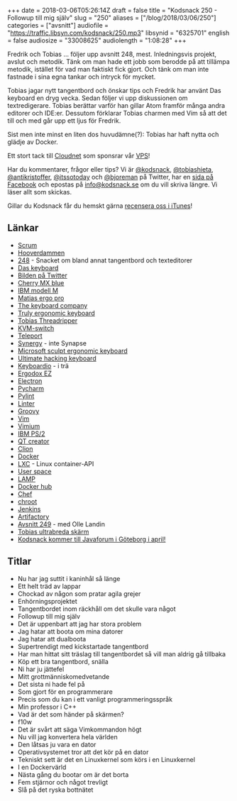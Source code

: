 +++
date = 2018-03-06T05:26:14Z
draft = false
title = "Kodsnack 250 - Followup till mig själv"
slug = "250"
aliases = ["/blog/2018/03/06/250"]
categories = ["avsnitt"]
audiofile = "https://traffic.libsyn.com/kodsnack/250.mp3"
libsynid = "6325701"
english = false
audiosize = "33008625"
audiolength = "1:08:28"
+++

Fredrik och Tobias … följer upp avsnitt 248, mest. Inledningsvis projekt, avslut och metodik. Tänk om man hade ett jobb som berodde på att tillämpa metodik, istället för vad man faktiskt fick gjort. Och tänk om man inte fastnade i sina egna tankar och intryck för mycket.

Tobias jagar nytt tangentbord och önskar tips och Fredrik har använt Das keyboard en dryg vecka. Sedan följer vi upp diskussionen om textredigerare. Tobias berättar varför han gillar Atom framför många andra editorer och IDE:er. Dessutom förklarar Tobias charmen med Vim så att det till och med går upp ett ljus för Fredrik.

Sist men inte minst en liten dos huvudämne(?): Tobias har haft nytta och glädje av Docker.

Ett stort tack till [Cloudnet](http://www.cloudnet.se) som sponsrar vår [VPS](http://en.wikipedia.org/wiki/Virtual_private_server)!

Har du kommentarer, frågor eller tips? Vi är [@kodsnack](https://www.twitter.com/kodsnack), [@tobiashieta](https://www.twitter.com/tobiashieta), [@antikristoffer](https://www.twitter.com/antikristoffer), [@itssotoday](https://twitter.com/itssotoday) och [@bjoreman](https://www.twitter.com/bjoreman) på Twitter, har en [sida på Facebook](https://www.facebook.com/kodsnack) och epostas på [info@kodsnack.se](mailto:info@kodsnack.se) om du vill skriva längre. Vi läser allt som skickas.

Gillar du Kodsnack får du hemskt gärna [recensera oss i iTunes](http://itunes.apple.com/se/podcast/kodsnack/id561631498?l=en)!

## Länkar ##
* [Scrum](https://en.wikipedia.org/wiki/Scrum_%28software_development%29)
* [Hooverdammen](https://en.wikipedia.org/wiki/Hoover_Dam)
* [248](https://kodsnack.se/248/) - Snacket om bland annat tangentbord och texteditorer
* [Das keyboard](https://www.daskeyboard.com/)
* [Bilden på Twitter](https://twitter.com/bjoreman/status/965942158015586305)
* [Cherry MX blue](http://www.keyboardco.com/blog/index.php/2012/12/an-introduction-to-cherry-mx-mechanical-switches/)
* [IBM modell M](https://en.wikipedia.org/wiki/Model_M_keyboard)
* [Matias ergo pro](http://matias.ca/ergopro/pc/)
* [The keyboard company](http://www.keyboardco.com/)
* [Truly ergonomic keyboard](https://www.trulyergonomic.com/store/index.php)
* [Tobias Threadripper](https://kodsnack.se/230/)
* [KVM-switch](https://en.wikipedia.org/wiki/KVM_switch)
* [Teleport](https://teleport.en.softonic.com/mac)
* [Synergy](https://symless.com/synergy) - inte Synapse
* [Microsoft sculpt ergonomic keyboard](https://www.microsoft.com/accessories/sv-se/products/keyboards/sculpt-ergonomic-desktop/l5v-00009)
* [Ultimate hacking keyboard](https://ultimatehackingkeyboard.com/)
* [Keyboardio](https://shop.keyboard.io/) - i trä
* [Ergodox EZ](https://ergodox-ez.com/)
* [Electron](https://electronjs.org/)
* [Pycharm](https://www.jetbrains.com/pycharm/)
* [Pylint](https://www.pylint.org/)
* [Linter](https://en.wikipedia.org/wiki/Lint_%28software%29)
* [Groovy](https://en.wikipedia.org/wiki/Groovy_%28programming_language%29)
* [Vim](https://en.wikipedia.org/wiki/Vim_%28text_editor%29)
* [Vimium](https://github.com/philc/vimium)
* [IBM PS/2](https://en.wikipedia.org/wiki/IBM_Personal_System/2)
* [QT creator](http://doc.qt.io/qtcreator/)
* [Clion](https://www.jetbrains.com/clion/)
* [Docker](https://en.wikipedia.org/wiki/Docker_%28software%29)
* [LXC](https://en.wikipedia.org/wiki/LXC) - Linux container-API
* [User space](https://en.wikipedia.org/wiki/User_space)
* [LAMP](https://en.wikipedia.org/wiki/LAMP_%28software_bundle%29)
* [Docker hub](https://hub.docker.com/)
* [Chef](https://en.wikipedia.org/wiki/Chef_%28software%29)
* [chroot](https://en.wikipedia.org/wiki/Chroot)
* [Jenkins](https://en.wikipedia.org/wiki/Jenkins_%28software%29)
* [Artifactory](https://jfrog.com/artifactory/)
* [Avsnitt 249](https://kodsnack.se/249/) - med Olle Landin
* [Tobias ultrabreda skärm](https://www.acer.com/ac/en/US/content/series/xr)
* [Kodsnack kommer till Javaforum i Göteborg i april!](https://www.meetup.com/Javaforum-Goteborg/events/246859957/)

## Titlar ##
* Nu har jag suttit i kaninhål så länge
* Ett helt träd av lappar
* Chockad av någon som pratar agila grejer
* Enhörningsprojektet
* Tangentbordet inom räckhåll om det skulle vara något
* Followup till mig själv
* Det är uppenbart att jag har stora problem
* Jag hatar att boota om mina datorer
* Jag hatar att dualboota
* Supertrendigt med kickstartade tangentbord
* Har man hittat sitt träslag till tangentbordet så vill man aldrig gå tillbaka
* Köp ett bra tangentbord, snälla
* Ni har ju jättefel
* Mitt grottmänniskomedvetande
* Det sista ni hade fel på
* Som gjort för en programmerare
* Precis som du kan i ett vanligt programmeringsspråk
* Min professor i C++
* Vad är det som händer på skärmen?
* f10w
* Det är svårt att säga Vimkommandon högt
* Nu vill jag konvertera hela världen
* Den låtsas ju vara en dator
* Operativsystemet tror att det kör på en dator
* Tekniskt sett är det en Linuxkernel som körs i en Linuxkernel
* I en Dockervärld
* Nästa gång du bootar om är det borta
* Fem stjärnor och något trevligt
* Slå på det ryska bottnätet